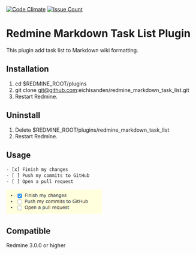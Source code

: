 [![Code Climate](https://codeclimate.com/github/eichisanden/redmine_markdown_task_list/badges/gpa.svg)](https://codeclimate.com/github/eichisanden/redmine_markdown_task_list)
[![Issue Count](https://codeclimate.com/github/eichisanden/redmine_markdown_task_list/badges/issue_count.svg)](https://codeclimate.com/github/eichisanden/redmine_markdown_task_list)

Redmine Markdown Task List Plugin
==================================================

This plugin add task list to Markdown wiki formatting.

Installation
------------------------

1. cd $REDMINE_ROOT/plugins
1. git clone git@github.com:eichisanden/redmine_markdown_task_list.git
1. Restart Redmine.

Uninstall
------------------------

1. Delete $REDMINE_ROOT/plugins/redmine_markdown_task_list
1. Restart Redmine.

Usage
------------------------

```
- [x] Finish my changes
- [ ] Push my commits to GitHub
- [ ] Open a pull request
```

![image.png](image.png)

Compatible
------------------------
Redmine 3.0.0 or higher

